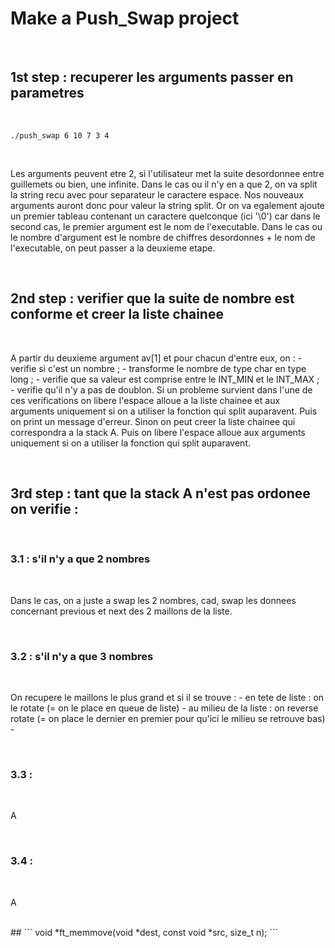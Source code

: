 # Make a Push_Swap project

<br>

## 1st step : recuperer les arguments passer en parametres

<br>

```
./push_swap 6 10 7 3 4
```

<br>

Les arguments peuvent etre 2, si l'utilisateur met la suite desordonnee entre guillemets ou bien, une infinite.
Dans le cas ou il n'y en a que 2, on va split la string recu avec pour separateur le caractere espace. Nos nouveaux arguments auront donc pour valeur la string split. Or on va egalement ajoute un premier tableau contenant un caractere quelconque (ici '\0') car dans le second cas, le premier argument est le nom de l'executable.
Dans le cas ou le nombre d'argument est le nombre de chiffres desordonnes + le nom de l'executable, on peut passer a la deuxieme etape.

<br>

## 2nd step : verifier que la suite de nombre est conforme et creer la liste chainee

<br>

A partir du deuxieme argument av[1] et pour chacun d'entre eux, on :
    - verifie si c'est un nombre ;
    - transforme le nombre de type char en type long ;
    - verifie que sa valeur est comprise entre le INT_MIN et le INT_MAX ;
    - verifie qu'il n'y a pas de doublon.
Si un probleme survient dans l'une de ces verifications on libere l'espace alloue a la liste chainee et aux arguments uniquement si on a utiliser la fonction qui split auparavent. Puis on print un message d'erreur.
Sinon on peut creer la liste chainee qui correspondra a la stack A. Puis on libere l'espace alloue aux arguments uniquement si on a utiliser la fonction qui split auparavent.

<br>

## 3rd step : tant que la stack A n'est pas ordonee on verifie :

<br>

### 3.1 : s'il n'y a que 2 nombres

<br>

Dans le cas, on a juste a swap les 2 nombres, cad, swap les donnees concernant previous et next des 2 maillons de la liste.

<br>

### 3.2 : s'il n'y a que 3 nombres

<br>

On recupere le maillons le plus grand et si il se trouve :
    - en tete de liste : on le rotate (= on le place en queue de liste)
    - au milieu de la liste : on reverse rotate (= on place le dernier en premier pour qu'ici le milieu se retrouve bas)
    - 

<br>

### 3.3 :

<br>

A

<br>

### 3.4 :

<br>

A

<br>
## ``` void  *ft_memmove(void *dest, const void *src, size_t n); ```
